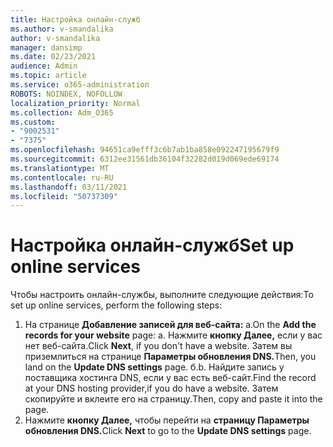 ```yaml
---
title: Настройка онлайн-служб
ms.author: v-smandalika
author: v-smandalika
manager: dansimp
ms.date: 02/23/2021
audience: Admin
ms.topic: article
ms.service: o365-administration
ROBOTS: NOINDEX, NOFOLLOW
localization_priority: Normal
ms.collection: Adm_O365
ms.custom:
- "9002531"
- "7375"
ms.openlocfilehash: 94651ca9efff3c6b7ab1ba858e092247195679f9
ms.sourcegitcommit: 6312ee31561db36104f32282d019d069ede69174
ms.translationtype: MT
ms.contentlocale: ru-RU
ms.lasthandoff: 03/11/2021
ms.locfileid: "50737309"
---
```

# <a name="set-up-online-services"></a><span data-ttu-id="6cc86-102">Настройка онлайн-служб</span><span class="sxs-lookup"><span data-stu-id="6cc86-102">Set up online services</span></span>

<span data-ttu-id="6cc86-103">Чтобы настроить онлайн-службы, выполните следующие действия:</span><span class="sxs-lookup"><span data-stu-id="6cc86-103">To set up online services, perform the following steps:</span></span>

1. <span data-ttu-id="6cc86-104">На странице **Добавление записей для веб-сайта:** a.</span><span class="sxs-lookup"><span data-stu-id="6cc86-104">On the **Add the records for your website** page: a.</span></span> <span data-ttu-id="6cc86-105">Нажмите **кнопку Далее,** если у вас нет веб-сайта.</span><span class="sxs-lookup"><span data-stu-id="6cc86-105">Click **Next**, if you don't have a website.</span></span> <span data-ttu-id="6cc86-106">Затем вы приземлиться на странице **Параметры обновления DNS.**</span><span class="sxs-lookup"><span data-stu-id="6cc86-106">Then, you land on the **Update DNS settings** page.</span></span>
    <span data-ttu-id="6cc86-107">б.</span><span class="sxs-lookup"><span data-stu-id="6cc86-107">b.</span></span> <span data-ttu-id="6cc86-108">Найдите запись у поставщика хостинга DNS, если у вас есть веб-сайт.</span><span class="sxs-lookup"><span data-stu-id="6cc86-108">Find the record at your DNS hosting provider,if you do have a website.</span></span> <span data-ttu-id="6cc86-109">Затем скопируйте и вклеите его на страницу.</span><span class="sxs-lookup"><span data-stu-id="6cc86-109">Then, copy and paste it into the page.</span></span>
2. <span data-ttu-id="6cc86-110">Нажмите **кнопку Далее,** чтобы перейти на **страницу Параметры обновления DNS.**</span><span class="sxs-lookup"><span data-stu-id="6cc86-110">Click **Next** to go to the **Update DNS settings** page.</span></span>